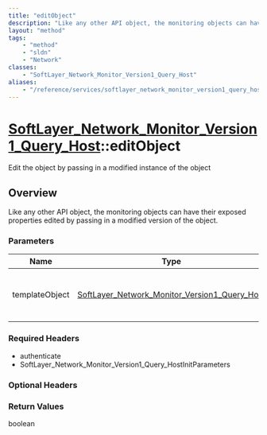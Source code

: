 ```yaml
---
title: "editObject"
description: "Like any other API object, the monitoring objects can have their exposed properties edited by passing in a modified vers... "
layout: "method"
tags:
    - "method"
    - "sldn"
    - "Network"
classes:
    - "SoftLayer_Network_Monitor_Version1_Query_Host"
aliases:
    - "/reference/services/softlayer_network_monitor_version1_query_host/editObject"
---
```

# [SoftLayer_Network_Monitor_Version1_Query_Host](/reference/services/SoftLayer_Network_Monitor_Version1_Query_Host)::editObject

Edit the object by passing in a modified instance of the object


## Overview 
Like any other API object, the monitoring objects can have their exposed properties edited by passing in a modified version of the object. 

### Parameters 
|Name | Type | Description |
| --- | --- | --- |
|templateObject| <a href='/reference/datatypes/SoftLayer_Network_Monitor_Version1_Query_Host'>SoftLayer_Network_Monitor_Version1_Query_Host </a>| A skeleton SoftLayer_Network_Monitor_Version1_Query_Host object with only the properties defined that you wish to change. Unchanged properties are left alone.|


### Required Headers
* authenticate
* SoftLayer_Network_Monitor_Version1_Query_HostInitParameters

### Optional Headers

### Return Values
boolean


